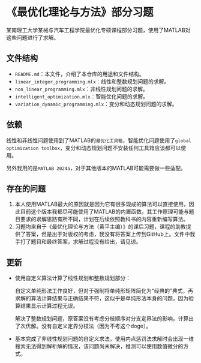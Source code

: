 # 《最优化理论与方法》部分习题

某南理工大学某械与汽车工程学院最优化专硕课程部分习题，使用了MATLAB对这些问题进行了求解。

## 文件结构

- `README.md`：本文件，介绍了本仓库的用途和文件结构。
- `linear_integer_programming.mlx`：线性和整数规划问题的求解。
- `non_linear_programming.mlx`：非线性规划问题的求解。
- `intelligent_optimization.mlx`：智能优化问题的求解。
- `variation_dynamic_programming.mlx`：变分和动态规划问题的求解。

## 依赖

线性和非线性问题使用到了MATLAB的`最优化工具箱`，智能优化问题使用了`global optimization toolbox`，变分和动态规划问题不安装任何工具箱应该都可以使用。

另外我用的是`MATLAB 2024a`，对于其他版本的MATLAB可能需要做一些适配。

## 存在的问题

1. 本人使用MATLAB最大的原因就是因为它有很多现成的算法可以直接使用，因此目前这个版本我都尽可能使用了MATLAB的内置函数。其工作原理可能与题目要求的求解思路有所不同，计划在后续依照教科书的内容重新编写算法。
2. 习题均来自于《最优化理论与方法（黄平主编）》的课后习题，课程的助教提供了答案，但是出于对版权的考虑，我没有将答案上传到GitHub上。文件中我手打了题目和最终答案，求解过程没有给出，请见谅。

## 更新
 
- 使用自定义算法计算了线性规划和整数规划部分：

    自定义单纯形法工作良好，但对于强制将单纯形矩阵简化为“经典的”典式，再求解的算法计算结果与正确结果不符，这似乎是单纯形法本身的问题，因为验算结果显示计算过程无误。

    解决了整数规划问题，原答案没有考虑分枝顺序对分支定界法的影响，计算出了次优解。没有自定义定界分枝法（因为不考这个doge）。

- 基本完成了非线性规划问题的自定义求法，使用内点惩罚法求解时会出现一维搜索无法得到解析解的情况，该问题尚未解决，推测可以使用数值微分的方式。
